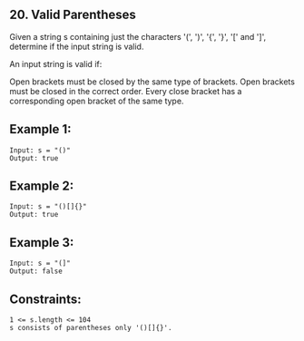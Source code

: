 ## 20. Valid Parentheses
Given a string s containing just the characters '(', ')', '{', '}', '[' and ']', determine if the input string is valid.

An input string is valid if:

Open brackets must be closed by the same type of brackets.
Open brackets must be closed in the correct order.
Every close bracket has a corresponding open bracket of the same type.
 

## Example 1:
```
Input: s = "()"
Output: true
```
## Example 2:
```
Input: s = "()[]{}"
Output: true
```
## Example 3:
```
Input: s = "(]"
Output: false
 ```

## Constraints:
```
1 <= s.length <= 104
s consists of parentheses only '()[]{}'.
```